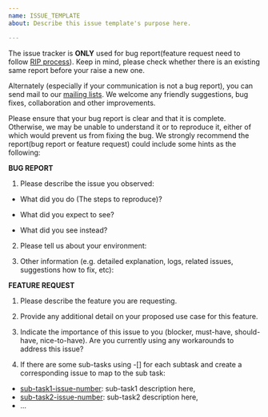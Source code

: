 ```yaml
---
name: ISSUE_TEMPLATE
about: Describe this issue template's purpose here.

---
```


The issue tracker is **ONLY** used for bug report(feature request need to follow [RIP process](https://github.com/apache/rocketmq/wiki/RocketMQ-Improvement-Proposal)). Keep in mind, please check whether there is an existing same report before your raise a new one.

Alternately (especially if your communication is not a bug report), you can send mail to our [mailing lists](http://rocketmq.apache.org/about/contact/). We welcome any friendly suggestions, bug fixes, collaboration and other improvements.

Please ensure that your bug report is clear and that it is complete. Otherwise, we may be unable to understand it or to reproduce it, either of which would prevent us from fixing the bug. We strongly recommend the report(bug report or feature request) could include some hints as the following:

**BUG REPORT**

1. Please describe the issue you observed:

- What did you do (The steps to reproduce)?

- What did you expect to see?

- What did you see instead?

2. Please tell us about your environment:

3. Other information (e.g. detailed explanation, logs, related issues, suggestions how to fix, etc):

**FEATURE REQUEST**

1. Please describe the feature you are requesting.

2. Provide any additional detail on your proposed use case for this feature.

2. Indicate the importance of this issue to you (blocker, must-have, should-have, nice-to-have). Are you currently using any workarounds to address this issue?

4. If there are some sub-tasks using -[] for each subtask and create a corresponding issue to map to the sub task:

- [sub-task1-issue-number](example_sub_issue1_link_here): sub-task1 description here, 
- [sub-task2-issue-number](example_sub_issue2_link_here): sub-task2 description here,
- ...
